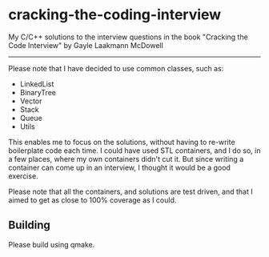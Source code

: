 # cracking-the-coding-interview
My C/C++ solutions to the interview questions in the book "Cracking the Code Interview" by Gayle Laakmann McDowell

-----------------------------------

Please note that I have decided to use common classes, such as:

- LinkedList
- BinaryTree
- Vector
- Stack
- Queue
- Utils

This enables me to focus on the solutions, without having to re-write boilerplate code each time. I could have used STL containers, and I do so, in a few places, where my own containers didn't cut it. But since writing a container can come up in an interview, I thought it would be a good exercise.

Please note that all the containers, and solutions are test driven, and that I aimed to get as close to 100% coverage as I could.

## Building

Please build using qmake.
